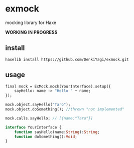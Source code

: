 # exmock

mocking library for Haxe

**WORKING IN PROGRESS**

## install

```
haxelib install https://github.com/DenkiYagi/exmock.git
```

## usage

```haxe
final mock = ExMock.mock(YourInterface).setup({
    sayHello: name -> "Hello " + name;
});

mock.object.sayHello("Taro");
mock.object.doSomething(); //thrown "not implemented"

mock.calls.sayHello; // [{name:"Taro"}]
```

```haxe
interface YourInterface {
    function sayHello(name:String):String;
    function doSomething():Void;
}
